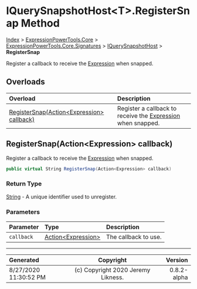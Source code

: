 ﻿# IQuerySnapshotHost&lt;T>.RegisterSnap Method

[Index](../index.md) > [ExpressionPowerTools.Core](ExpressionPowerTools.Core.a.md) > [ExpressionPowerTools.Core.Signatures](ExpressionPowerTools.Core.Signatures.n.md) > [IQuerySnapshotHost<T>](ExpressionPowerTools.Core.Signatures.IQuerySnapshotHost`1.i.md) > **RegisterSnap**

Register a callback to receive the [Expression](https://docs.microsoft.com/dotnet/api/system.linq.expressions.expression) when snapped.

## Overloads

| Overload | Description |
| :-- | :-- |
| [RegisterSnap(Action&lt;Expression> callback)](#registersnapactionexpression-callback) | Register a callback to receive the [Expression](https://docs.microsoft.com/dotnet/api/system.linq.expressions.expression) when snapped. |
## RegisterSnap(Action&lt;Expression> callback)

Register a callback to receive the [Expression](https://docs.microsoft.com/dotnet/api/system.linq.expressions.expression) when snapped.

```csharp
public virtual String RegisterSnap(Action<Expression> callback)
```

### Return Type

 [String](https://docs.microsoft.com/dotnet/api/system.string)  - A unique identifier used to unregister.

### Parameters

| Parameter | Type | Description |
| :-- | :-- | :-- |
| `callback` | [Action&lt;Expression>](https://docs.microsoft.com/dotnet/api/system.action-1) | The callback to use. |



---

| Generated | Copyright | Version |
| :-- | :-: | --: |
| 8/27/2020 11:30:52 PM | (c) Copyright 2020 Jeremy Likness. | 0.8.2-alpha |
